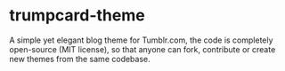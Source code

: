 trumpcard-theme
===============

A simple yet elegant blog theme for Tumblr.com, the code is completely open-source (MIT license), so that anyone can fork, contribute or create new themes from the same codebase.
